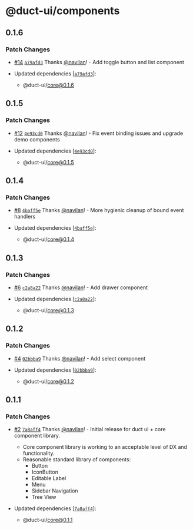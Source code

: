 # @duct-ui/components

## 0.1.6

### Patch Changes

- [#14](https://github.com/navilan/duct-ui/pull/14) [`a79afd3`](https://github.com/navilan/duct-ui/commit/a79afd37abcd16949e2c2e72062c333f674a89ba) Thanks [@navilan](https://github.com/navilan)! - Add toggle button and list component

- Updated dependencies [[`a79afd3`](https://github.com/navilan/duct-ui/commit/a79afd37abcd16949e2c2e72062c333f674a89ba)]:
  - @duct-ui/core@0.1.6

## 0.1.5

### Patch Changes

- [#12](https://github.com/navilan/duct-ui/pull/12) [`4e93cd0`](https://github.com/navilan/duct-ui/commit/4e93cd035ff43f2899deeec811c332bb169e4782) Thanks [@navilan](https://github.com/navilan)! - Fix event binding issues and upgrade demo components

- Updated dependencies [[`4e93cd0`](https://github.com/navilan/duct-ui/commit/4e93cd035ff43f2899deeec811c332bb169e4782)]:
  - @duct-ui/core@0.1.5

## 0.1.4

### Patch Changes

- [#8](https://github.com/navilan/duct-ui/pull/8) [`4baff5e`](https://github.com/navilan/duct-ui/commit/4baff5e9a7608157c1c2f295505516faa4a58c58) Thanks [@navilan](https://github.com/navilan)! - More hygienic cleanup of bound event handlers

- Updated dependencies [[`4baff5e`](https://github.com/navilan/duct-ui/commit/4baff5e9a7608157c1c2f295505516faa4a58c58)]:
  - @duct-ui/core@0.1.4

## 0.1.3

### Patch Changes

- [#6](https://github.com/navilan/duct-ui/pull/6) [`c2a8a22`](https://github.com/navilan/duct-ui/commit/c2a8a22c09548db4d3b7f725f823a54069478071) Thanks [@navilan](https://github.com/navilan)! - Add drawer component

- Updated dependencies [[`c2a8a22`](https://github.com/navilan/duct-ui/commit/c2a8a22c09548db4d3b7f725f823a54069478071)]:
  - @duct-ui/core@0.1.3

## 0.1.2

### Patch Changes

- [#4](https://github.com/navilan/duct-ui/pull/4) [`02bbba9`](https://github.com/navilan/duct-ui/commit/02bbba9b9ceeeb4a605b39036728f9deb8707f19) Thanks [@navilan](https://github.com/navilan)! - Add select component

- Updated dependencies [[`02bbba9`](https://github.com/navilan/duct-ui/commit/02bbba9b9ceeeb4a605b39036728f9deb8707f19)]:
  - @duct-ui/core@0.1.2

## 0.1.1

### Patch Changes

- [#2](https://github.com/navilan/duct-ui/pull/2) [`7a8aff4`](https://github.com/navilan/duct-ui/commit/7a8aff4c46f27862dd713b23d59257a799e51ebc) Thanks [@navilan](https://github.com/navilan)! - Initial release for duct ui + core component library.

  - Core component library is working to an acceptable level of DX and functionality.
  - Reasonable standard library of components:
    - Button
    - IconButton
    - Editable Label
    - Menu
    - Sidebar Navigation
    - Tree View

- Updated dependencies [[`7a8aff4`](https://github.com/navilan/duct-ui/commit/7a8aff4c46f27862dd713b23d59257a799e51ebc)]:
  - @duct-ui/core@0.1.1
